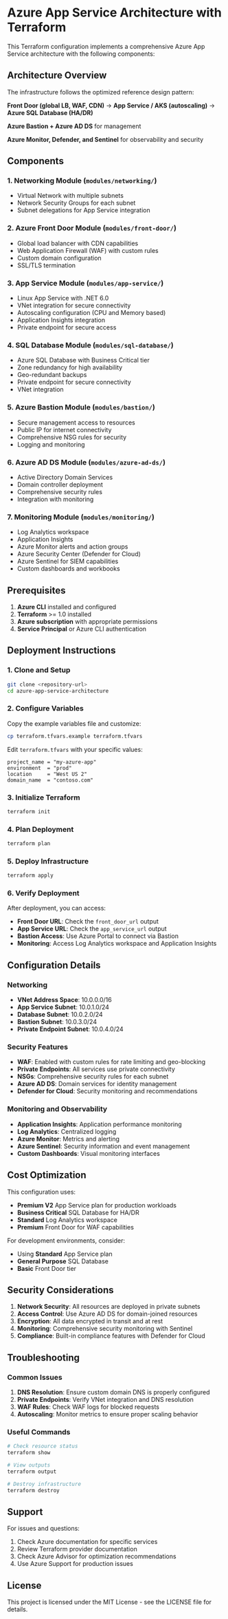 # Azure App Service Architecture with Terraform

This Terraform configuration implements a comprehensive Azure App Service architecture with the following components:

## Architecture Overview

The infrastructure follows the optimized reference design pattern:

**Front Door (global LB, WAF, CDN)** → **App Service / AKS (autoscaling)** → **Azure SQL Database (HA/DR)**

**Azure Bastion + Azure AD DS** for management

**Azure Monitor, Defender, and Sentinel** for observability and security

## Components

### 1. Networking Module (`modules/networking/`)
- Virtual Network with multiple subnets
- Network Security Groups for each subnet
- Subnet delegations for App Service integration

### 2. Azure Front Door Module (`modules/front-door/`)
- Global load balancer with CDN capabilities
- Web Application Firewall (WAF) with custom rules
- Custom domain configuration
- SSL/TLS termination

### 3. App Service Module (`modules/app-service/`)
- Linux App Service with .NET 6.0
- VNet integration for secure connectivity
- Autoscaling configuration (CPU and Memory based)
- Application Insights integration
- Private endpoint for secure access

### 4. SQL Database Module (`modules/sql-database/`)
- Azure SQL Database with Business Critical tier
- Zone redundancy for high availability
- Geo-redundant backups
- Private endpoint for secure connectivity
- VNet integration

### 5. Azure Bastion Module (`modules/bastion/`)
- Secure management access to resources
- Public IP for internet connectivity
- Comprehensive NSG rules for security
- Logging and monitoring

### 6. Azure AD DS Module (`modules/azure-ad-ds/`)
- Active Directory Domain Services
- Domain controller deployment
- Comprehensive security rules
- Integration with monitoring

### 7. Monitoring Module (`modules/monitoring/`)
- Log Analytics workspace
- Application Insights
- Azure Monitor alerts and action groups
- Azure Security Center (Defender for Cloud)
- Azure Sentinel for SIEM capabilities
- Custom dashboards and workbooks

## Prerequisites

1. **Azure CLI** installed and configured
2. **Terraform** >= 1.0 installed
3. **Azure subscription** with appropriate permissions
4. **Service Principal** or Azure CLI authentication

## Deployment Instructions

### 1. Clone and Setup

```bash
git clone <repository-url>
cd azure-app-service-architecture
```

### 2. Configure Variables

Copy the example variables file and customize:

```bash
cp terraform.tfvars.example terraform.tfvars
```

Edit `terraform.tfvars` with your specific values:

```hcl
project_name = "my-azure-app"
environment  = "prod"
location     = "West US 2"
domain_name  = "contoso.com"
```

### 3. Initialize Terraform

```bash
terraform init
```

### 4. Plan Deployment

```bash
terraform plan
```

### 5. Deploy Infrastructure

```bash
terraform apply
```

### 6. Verify Deployment

After deployment, you can access:

- **Front Door URL**: Check the `front_door_url` output
- **App Service URL**: Check the `app_service_url` output
- **Bastion Access**: Use Azure Portal to connect via Bastion
- **Monitoring**: Access Log Analytics workspace and Application Insights

## Configuration Details

### Networking
- **VNet Address Space**: 10.0.0.0/16
- **App Service Subnet**: 10.0.1.0/24
- **Database Subnet**: 10.0.2.0/24
- **Bastion Subnet**: 10.0.3.0/24
- **Private Endpoint Subnet**: 10.0.4.0/24

### Security Features
- **WAF**: Enabled with custom rules for rate limiting and geo-blocking
- **Private Endpoints**: All services use private connectivity
- **NSGs**: Comprehensive security rules for each subnet
- **Azure AD DS**: Domain services for identity management
- **Defender for Cloud**: Security monitoring and recommendations

### Monitoring and Observability
- **Application Insights**: Application performance monitoring
- **Log Analytics**: Centralized logging
- **Azure Monitor**: Metrics and alerting
- **Azure Sentinel**: Security information and event management
- **Custom Dashboards**: Visual monitoring interfaces

## Cost Optimization

This configuration uses:
- **Premium V2** App Service plan for production workloads
- **Business Critical** SQL Database for HA/DR
- **Standard** Log Analytics workspace
- **Premium** Front Door for WAF capabilities

For development environments, consider:
- Using **Standard** App Service plan
- **General Purpose** SQL Database
- **Basic** Front Door tier

## Security Considerations

1. **Network Security**: All resources are deployed in private subnets
2. **Access Control**: Use Azure AD DS for domain-joined resources
3. **Encryption**: All data encrypted in transit and at rest
4. **Monitoring**: Comprehensive security monitoring with Sentinel
5. **Compliance**: Built-in compliance features with Defender for Cloud

## Troubleshooting

### Common Issues

1. **DNS Resolution**: Ensure custom domain DNS is properly configured
2. **Private Endpoints**: Verify VNet integration and DNS resolution
3. **WAF Rules**: Check WAF logs for blocked requests
4. **Autoscaling**: Monitor metrics to ensure proper scaling behavior

### Useful Commands

```bash
# Check resource status
terraform show

# View outputs
terraform output

# Destroy infrastructure
terraform destroy
```

## Support

For issues and questions:
1. Check Azure documentation for specific services
2. Review Terraform provider documentation
3. Check Azure Advisor for optimization recommendations
4. Use Azure Support for production issues

## License

This project is licensed under the MIT License - see the LICENSE file for details.
